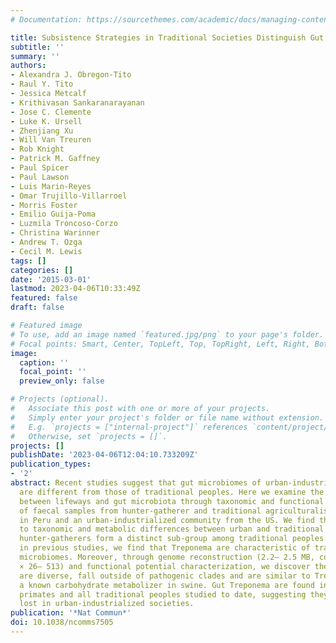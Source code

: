 ```yaml
---
# Documentation: https://sourcethemes.com/academic/docs/managing-content/

title: Subsistence Strategies in Traditional Societies Distinguish Gut Microbiomes
subtitle: ''
summary: ''
authors:
- Alexandra J. Obregon-Tito
- Raul Y. Tito
- Jessica Metcalf
- Krithivasan Sankaranarayanan
- Jose C. Clemente
- Luke K. Ursell
- Zhenjiang Xu
- Will Van Treuren
- Rob Knight
- Patrick M. Gaffney
- Paul Spicer
- Paul Lawson
- Luis Marin-Reyes
- Omar Trujillo-Villarroel
- Morris Foster
- Emilio Guija-Poma
- Luzmila Troncoso-Corzo
- Christina Warinner
- Andrew T. Ozga
- Cecil M. Lewis
tags: []
categories: []
date: '2015-03-01'
lastmod: 2023-04-06T10:33:49Z
featured: false
draft: false

# Featured image
# To use, add an image named `featured.jpg/png` to your page's folder.
# Focal points: Smart, Center, TopLeft, Top, TopRight, Left, Right, BottomLeft, Bottom, BottomRight.
image:
  caption: ''
  focal_point: ''
  preview_only: false

# Projects (optional).
#   Associate this post with one or more of your projects.
#   Simply enter your project's folder or file name without extension.
#   E.g. `projects = ["internal-project"]` references `content/project/deep-learning/index.md`.
#   Otherwise, set `projects = []`.
projects: []
publishDate: '2023-04-06T12:04:10.733209Z'
publication_types:
- '2'
abstract: Recent studies suggest that gut microbiomes of urban-industrialized societies
  are different from those of traditional peoples. Here we examine the relationship
  between lifeways and gut microbiota through taxonomic and functional potential characterization
  of faecal samples from hunter-gatherer and traditional agriculturalist communities
  in Peru and an urban-industrialized community from the US. We find that in addition
  to taxonomic and metabolic differences between urban and traditional lifestyles,
  hunter-gatherers form a distinct sub-group among traditional peoples. As observed
  in previous studies, we find that Treponema are characteristic of traditional gut
  microbiomes. Moreover, through genome reconstruction (2.2– 2.5 MB, coverage depth
  × 26– 513) and functional potential characterization, we discover these Treponema
  are diverse, fall outside of pathogenic clades and are similar to Treponema succinifaciens,
  a known carbohydrate metabolizer in swine. Gut Treponema are found in non-human
  primates and all traditional peoples studied to date, suggesting they are symbionts
  lost in urban-industrialized societies.
publication: '*Nat Commun*'
doi: 10.1038/ncomms7505
---
```

